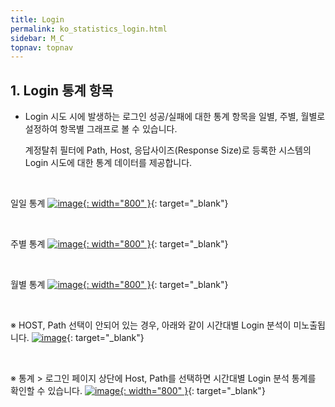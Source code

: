 ```yaml
---
title: Login
permalink: ko_statistics_login.html
sidebar: M_C
topnav: topnav
---
```


## 1. Login 통계 항목
- Login 시도 시에 발생하는 로그인 성공/실패에 대한 통계 항목을 일별, 주별, 월별로 설정하여 항목별 그래프로 볼 수 있습니다.

     계정탈취 필터에 Path, Host, 응답사이즈(Response Size)로 등록한 시스템의 Login 시도에 대한 통계 데이터를 제공합니다.

<br />

일일 통계
[![image](/docs/images/Manual/common/statistics/login/1.png){: width="800" }](/docs/images/Manual/common/statistics/login/1.png){: target="_blank"}

<br />

주별 통계
[![image](/docs/images/Manual/common/statistics/login/2.png){: width="800" }](/docs/images/Manual/common/statistics/login/2.png){: target="_blank"}

<br />

월별 통계
[![image](/docs/images/Manual/common/statistics/login/3.png){: width="800" }](/docs/images/Manual/common/statistics/login/3.png){: target="_blank"}

<br />

※ HOST, Path 선택이 안되어 있는 경우, 아래와 같이 시간대별 Login 분석이 미노출됩니다.
[![image](/docs/images/Manual/common/statistics/login/4.png)](/docs/images/Manual/common/statistics/login/4.png){: target="_blank"}

<br />

※ 통계 > 로그인 페이지 상단에 Host, Path를 선택하면 시간대별 Login 분석 통계를 확인할 수 있습니다.
[![image](/docs/images/Manual/common/statistics/login/5.png){: width="800" }](/docs/images/Manual/common/statistics/login/5.png){: target="_blank"}

